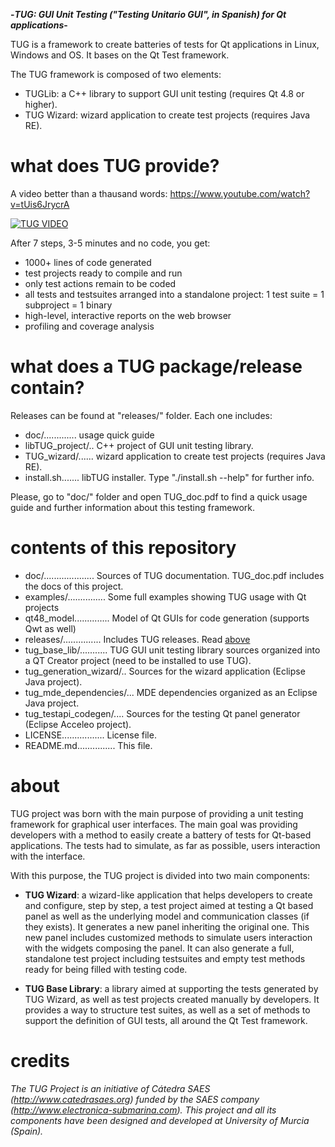
**-*TUG: GUI Unit Testing ("Testing Unitario GUI", in Spanish) for Qt applications*-** 

TUG is a framework to create batteries of tests for Qt applications in Linux, Windows and OS. It bases on the Qt Test framework.

The TUG framework is composed of two elements:
* TUGLib: a C++ library to support GUI unit testing (requires Qt 4.8 or higher).
* TUG Wizard: wizard application to create test projects (requires Java RE).


# what does TUG provide?

A video better than a thausand words: https://www.youtube.com/watch?v=tUis6JrycrA

[![TUG VIDEO](http://img.youtube.com/vi/tUis6JrycrA/0.jpg)](http://www.youtube.com/watch?v=tUis6JrycrA)

After 7 steps, 3-5 minutes and no code, you get:
* 1000+ lines of code generated
* test projects ready to compile and run
* only test actions remain to be coded
* all tests and testsuites arranged into a standalone project: 1 test suite = 1 subproject = 1 binary
* high-level, interactive reports on the web browser
* profiling and coverage analysis


# what does a TUG package/release contain?

Releases can be found at "releases/" folder. Each one includes:

* doc/............. usage quick guide
* libTUG_project/.. C++ project of GUI unit testing library.
* TUG_wizard/...... wizard application to create test projects (requires Java RE).
* install.sh....... libTUG installer. Type "./install.sh --help" for further info.
   
Please, go to "doc/" folder and open TUG_doc.pdf to find a quick usage guide and 
further information about this testing framework.


# contents of this repository

* doc/.................... Sources of TUG documentation. TUG_doc.pdf includes the docs of this project.
* examples/............... Some full examples showing TUG usage with Qt projects
* qt48_model.............. Model of Qt GUIs for code generation (supports Qwt as well)
* releases/............... Includes TUG releases. Read [above](http://github.com/pedromateo/tug_qt_unit_testing_fw#what-does-a-tug-packagerelease-contain)
* tug_base_lib/........... TUG GUI unit testing library sources organized into a QT Creator project (need to be installed to use TUG).
* tug_generation_wizard/.. Sources for the wizard application (Eclipse Java project).
* tug_mde_dependencies/... MDE dependencies organized as an Eclipse Java project.
* tug_testapi_codegen/.... Sources for the testing Qt panel generator (Eclipse Acceleo project).
* LICENSE................. License file.
* README.md............... This file.


# about

TUG project was born with the main purpose of providing a unit testing framework for graphical user interfaces. The main goal was providing developers with a method to easily create a battery of tests for Qt-based applications. The tests had to simulate, as far as possible, users interaction with the interface.

With this purpose, the TUG project is divided into two main components:

* **TUG Wizard**: a wizard-like application that helps developers to create and configure, step by step, a test project aimed at testing a Qt based panel as well as the underlying model and communication classes (if they exists). It generates a new panel inheriting the original one. This new panel includes customized methods to simulate users interaction with the widgets composing the panel. It can also generate a full, standalone test project including testsuites and empty test methods ready for being filled with testing code.

* **TUG Base Library**: a library aimed at supporting the tests generated by TUG Wizard, as well as test projects created manually by developers. It provides a way to structure test suites, as well as a set of methods to support the definition of GUI tests, all around the Qt Test framework.
  
# credits

*The TUG Project is an initiative of Cátedra SAES (http://www.catedrasaes.org) funded by the SAES company
(http://www.electronica-submarina.com). This project and all its components have been designed and developed at University of Murcia (Spain).*
